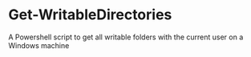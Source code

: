 # Get-WritableDirectories
A Powershell script to get all writable folders with the current user on a Windows machine
